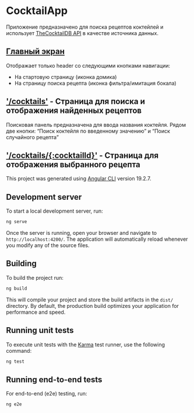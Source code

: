 # CocktailApp

Приложение предназначено для поиска рецептов коктейлей и использует
[TheCocktailDB API](https://www.thecocktaildb.com/api.php) в качестве источника данных.

## [Главный экран](https://alinaalishandra.github.io/cocktail-app/)

Отображает только header со следующими кнопками навигации:

- На стартовую страницу (иконка домика)
- На страницу поиска рецепта (иконка фильтра/имитация бокала)

## ['/cocktails'](https://alinaalishandra.github.io/cocktail-app/cocktails) - Страница для поиска и отображения найденных рецептов

Поисковая панель предназначена для ввода названия коктейля.
Рядом две кнопки: “Поиск коктейля по введенному значению” и “Поиск случайного рецепта”

## ['/cocktails/{:cocktailId}'](https://alinaalishandra.github.io/cocktail-app/cocktails/178362) - Страница для отображения выбранного рецепта

This project was generated using [Angular CLI](https://github.com/angular/angular-cli) version 19.2.7.

## Development server

To start a local development server, run:

```bash
ng serve
```

Once the server is running, open your browser and navigate to `http://localhost:4200/`. The application will automatically reload whenever you modify any of the source files.

## Building

To build the project run:

```bash
ng build
```

This will compile your project and store the build artifacts in the `dist/` directory. By default, the production build optimizes your application for performance and speed.

## Running unit tests

To execute unit tests with the [Karma](https://karma-runner.github.io) test runner, use the following command:

```bash
ng test
```

## Running end-to-end tests

For end-to-end (e2e) testing, run:

```bash
ng e2e
```
